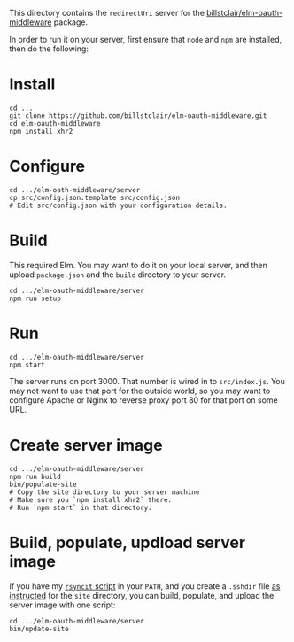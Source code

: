 This directory contains the `redirectUri` server for the [billstclair/elm-oauth-middleware](http://package.elm-lang.org/packages/billstclair/elm-oauth-middleware/latest) package.

In order to run it on your server, first ensure that `node` and `npm` are installed, then do the following:

# Install

    cd ...
    git clone https://github.com/billstclair/elm-oauth-middleware.git
    cd elm-oauth-middleware
    npm install xhr2

# Configure

    cd .../elm-oath-middleware/server
    cp src/config.json.template src/config.json
    # Edit src/config.json with your configuration details.

# Build

This required Elm. You may want to do it on your local server, and then upload `package.json` and the `build` directory to your server.

    cd .../elm-oauth-middleware/server
    npm run setup

# Run

    cd .../elm-oauth-middleware/server
    npm start


The server runs on port 3000. That number is wired in to `src/index.js`. You may not want to use that port for the outside world, so you may want to configure Apache or Nginx to reverse proxy port 80 for that port on some URL.

# Create server image

    cd .../elm-oauth-middleware/server
    npm run build
    bin/populate-site
    # Copy the site directory to your server machine
    # Make sure you `npm install xhr2` there.
    # Run `npm start` in that directory.
    
# Build, populate, updload server image

If you have my [`rsyncit` script](https://github.com/billstclair/wws-scripts/blob/master/bin/rsyncit) in your `PATH`, and you create a `.sshdir` file [as instructed](https://github.com/billstclair/wws-scripts) for the `site` directory, you can build, populate, and upload the server image with one script:

    cd .../elm-oauth-middleware/server
    bin/update-site
